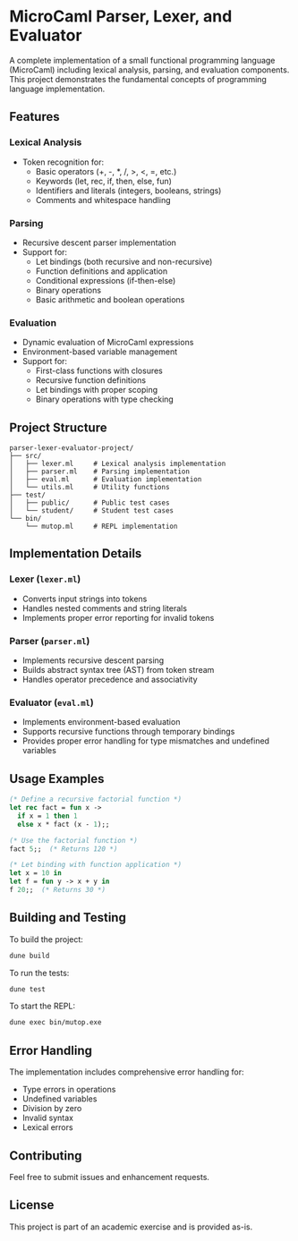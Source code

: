 # MicroCaml Parser, Lexer, and Evaluator

A complete implementation of a small functional programming language (MicroCaml) including lexical analysis, parsing, and evaluation components. This project demonstrates the fundamental concepts of programming language implementation.

## Features

### Lexical Analysis
- Token recognition for:
  - Basic operators (+, -, *, /, >, <, =, etc.)
  - Keywords (let, rec, if, then, else, fun)
  - Identifiers and literals (integers, booleans, strings)
  - Comments and whitespace handling

### Parsing
- Recursive descent parser implementation
- Support for:
  - Let bindings (both recursive and non-recursive)
  - Function definitions and application
  - Conditional expressions (if-then-else)
  - Binary operations
  - Basic arithmetic and boolean operations

### Evaluation
- Dynamic evaluation of MicroCaml expressions
- Environment-based variable management
- Support for:
  - First-class functions with closures
  - Recursive function definitions
  - Let bindings with proper scoping
  - Binary operations with type checking

## Project Structure

```
parser-lexer-evaluator-project/
├── src/
│   ├── lexer.ml     # Lexical analysis implementation
│   ├── parser.ml    # Parsing implementation
│   ├── eval.ml      # Evaluation implementation
│   └── utils.ml     # Utility functions
├── test/
│   ├── public/      # Public test cases
│   └── student/     # Student test cases
└── bin/
    └── mutop.ml     # REPL implementation
```

## Implementation Details

### Lexer (`lexer.ml`)
- Converts input strings into tokens
- Handles nested comments and string literals
- Implements proper error reporting for invalid tokens

### Parser (`parser.ml`)
- Implements recursive descent parsing
- Builds abstract syntax tree (AST) from token stream
- Handles operator precedence and associativity

### Evaluator (`eval.ml`)
- Implements environment-based evaluation
- Supports recursive functions through temporary bindings
- Provides proper error handling for type mismatches and undefined variables

## Usage Examples

```ocaml
(* Define a recursive factorial function *)
let rec fact = fun x ->
  if x = 1 then 1
  else x * fact (x - 1);;

(* Use the factorial function *)
fact 5;;  (* Returns 120 *)

(* Let binding with function application *)
let x = 10 in
let f = fun y -> x + y in
f 20;;  (* Returns 30 *)
```

## Building and Testing

To build the project:
```bash
dune build
```

To run the tests:
```bash
dune test
```

To start the REPL:
```bash
dune exec bin/mutop.exe
```

## Error Handling

The implementation includes comprehensive error handling for:
- Type errors in operations
- Undefined variables
- Division by zero
- Invalid syntax
- Lexical errors

## Contributing

Feel free to submit issues and enhancement requests.

## License

This project is part of an academic exercise and is provided as-is.
